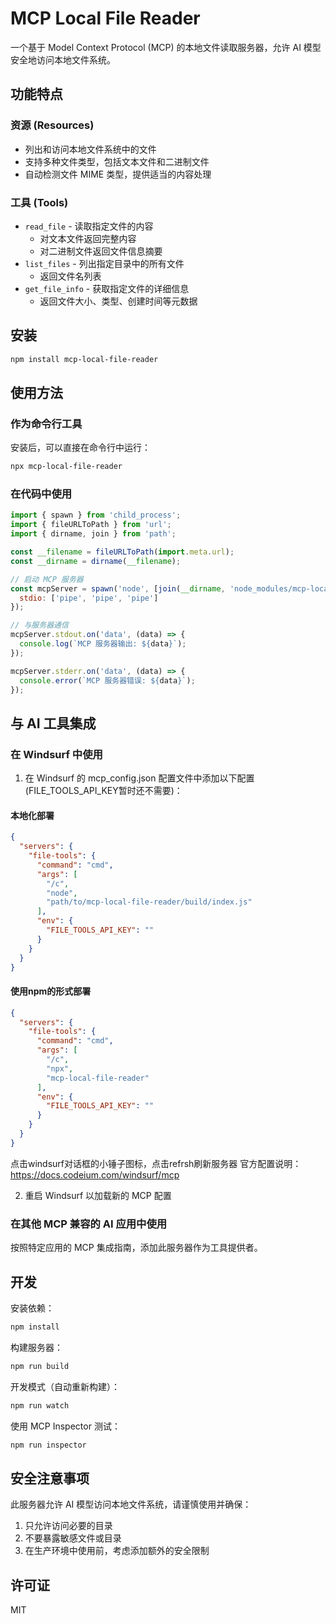 # MCP Local File Reader

一个基于 Model Context Protocol (MCP) 的本地文件读取服务器，允许 AI 模型安全地访问本地文件系统。

## 功能特点

### 资源 (Resources)
- 列出和访问本地文件系统中的文件
- 支持多种文件类型，包括文本文件和二进制文件
- 自动检测文件 MIME 类型，提供适当的内容处理

### 工具 (Tools)
- `read_file` - 读取指定文件的内容
  - 对文本文件返回完整内容
  - 对二进制文件返回文件信息摘要
- `list_files` - 列出指定目录中的所有文件
  - 返回文件名列表
- `get_file_info` - 获取指定文件的详细信息
  - 返回文件大小、类型、创建时间等元数据

## 安装

```bash
npm install mcp-local-file-reader
```

## 使用方法

### 作为命令行工具

安装后，可以直接在命令行中运行：

```bash
npx mcp-local-file-reader
```

### 在代码中使用

```javascript
import { spawn } from 'child_process';
import { fileURLToPath } from 'url';
import { dirname, join } from 'path';

const __filename = fileURLToPath(import.meta.url);
const __dirname = dirname(__filename);

// 启动 MCP 服务器
const mcpServer = spawn('node', [join(__dirname, 'node_modules/mcp-local-file-reader/build/index.js')], {
  stdio: ['pipe', 'pipe', 'pipe']
});

// 与服务器通信
mcpServer.stdout.on('data', (data) => {
  console.log(`MCP 服务器输出: ${data}`);
});

mcpServer.stderr.on('data', (data) => {
  console.error(`MCP 服务器错误: ${data}`);
});
```

## 与 AI 工具集成

### 在 Windsurf 中使用

1. 在 Windsurf 的 mcp_config.json 配置文件中添加以下配置(FILE_TOOLS_API_KEY暂时还不需要)：

#### 本地化部署

```json
{
  "servers": {
    "file-tools": {
      "command": "cmd",
      "args": [
        "/c",
        "node",
        "path/to/mcp-local-file-reader/build/index.js"
      ],
      "env": {
        "FILE_TOOLS_API_KEY": ""
      }
    }
  }
}
```

#### 使用npm的形式部署

```json
{
  "servers": {
    "file-tools": {
      "command": "cmd",
      "args": [
        "/c",
        "npx",
        "mcp-local-file-reader"
      ],
      "env": {
        "FILE_TOOLS_API_KEY": ""
      }
    }
  }
}
```


点击windsurf对话框的小锤子图标，点击refrsh刷新服务器
官方配置说明：https://docs.codeium.com/windsurf/mcp

2. 重启 Windsurf 以加载新的 MCP 配置

### 在其他 MCP 兼容的 AI 应用中使用

按照特定应用的 MCP 集成指南，添加此服务器作为工具提供者。

## 开发

安装依赖：
```bash
npm install
```

构建服务器：
```bash
npm run build
```

开发模式（自动重新构建）：
```bash
npm run watch
```

使用 MCP Inspector 测试：
```bash
npm run inspector
```

## 安全注意事项

此服务器允许 AI 模型访问本地文件系统，请谨慎使用并确保：

1. 只允许访问必要的目录
2. 不要暴露敏感文件或目录
3. 在生产环境中使用前，考虑添加额外的安全限制

## 许可证

MIT
